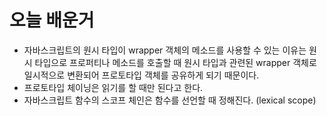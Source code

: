 # 오늘 배운거

- 자바스크립트의 원시 타입이 wrapper 객체의 메소드를 사용할 수 있는 이유는 원시 타입으로 프로퍼티나 메소드를 호출할 때 원시 타입과 관련된 wrapper 객체로 일시적으로 변환되어 프로토타입 객체를 공유하게 되기 때문이다.
- 프로토타입 체이닝은 읽기를 할 때만 된다고 한다.
- 자바스크립트 함수의 스코프 체인은 함수를 선언할 때 정해진다. (lexical scope)